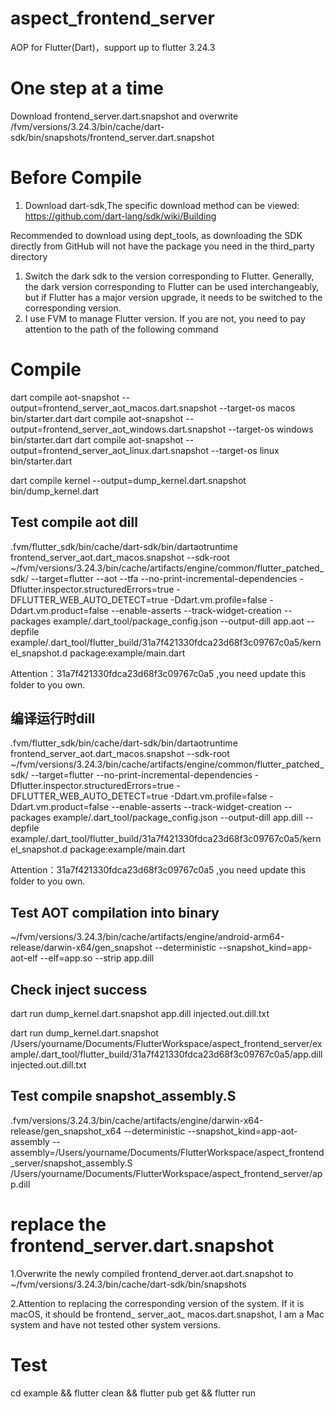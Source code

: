 # aspect_frontend_server

AOP for Flutter(Dart)，support up to flutter 3.24.3

# One step at a time
Download frontend_server.dart.snapshot and overwrite /fvm/versions/3.24.3/bin/cache/dart-sdk/bin/snapshots/frontend_server.dart.snapshot


# Before Compile
1.  Download dart-sdk,The specific download method can be viewed: https://github.com/dart-lang/sdk/wiki/Building 

Recommended to download using dept_tools, as downloading the SDK directly from GitHub will not have the package you need in the third_party directory

1. Switch the dark sdk to the version corresponding to Flutter. Generally, the dark version corresponding to Flutter can be used interchangeably, but if Flutter has a major version upgrade, it needs to be switched to the corresponding version.
2. I use FVM to manage Flutter version. If you are not, you need to pay attention to the path of the following command


# Compile

dart compile aot-snapshot --output=frontend_server_aot_macos.dart.snapshot --target-os macos bin/starter.dart
dart compile aot-snapshot --output=frontend_server_aot_windows.dart.snapshot --target-os windows bin/starter.dart
dart compile aot-snapshot --output=frontend_server_aot_linux.dart.snapshot --target-os linux bin/starter.dart

dart compile kernel --output=dump_kernel.dart.snapshot bin/dump_kernel.dart




## Test compile aot dill
.fvm/flutter_sdk/bin/cache/dart-sdk/bin/dartaotruntime frontend_server_aot.dart_macos.snapshot --sdk-root ~/fvm/versions/3.24.3/bin/cache/artifacts/engine/common/flutter_patched_sdk/ --target=flutter --aot --tfa --no-print-incremental-dependencies -Dflutter.inspector.structuredErrors=true -DFLUTTER_WEB_AUTO_DETECT=true -Ddart.vm.profile=false -Ddart.vm.product=false --enable-asserts --track-widget-creation --packages example/.dart_tool/package_config.json --output-dill app.aot --depfile example/.dart_tool/flutter_build/31a7f421330fdca23d68f3c09767c0a5/kernel_snapshot.d package:example/main.dart

Attention：31a7f421330fdca23d68f3c09767c0a5 ,you need update this folder to you own.

## 编译运行时dill
.fvm/flutter_sdk/bin/cache/dart-sdk/bin/dartaotruntime  frontend_server_aot.dart_macos.snapshot --sdk-root ~/fvm/versions/3.24.3/bin/cache/artifacts/engine/common/flutter_patched_sdk/ --target=flutter --no-print-incremental-dependencies -Dflutter.inspector.structuredErrors=true -DFLUTTER_WEB_AUTO_DETECT=true -Ddart.vm.profile=false -Ddart.vm.product=false --enable-asserts --track-widget-creation --packages example/.dart_tool/package_config.json --output-dill app.dill --depfile example/.dart_tool/flutter_build/31a7f421330fdca23d68f3c09767c0a5/kernel_snapshot.d package:example/main.dart

Attention：31a7f421330fdca23d68f3c09767c0a5 ,you need update this folder to you own.



## Test AOT compilation into binary
~/fvm/versions/3.24.3/bin/cache/artifacts/engine/android-arm64-release/darwin-x64/gen_snapshot --deterministic --snapshot_kind=app-aot-elf --elf=app.so --strip app.dill

## Check inject success
dart run dump_kernel.dart.snapshot app.dill injected.out.dill.txt


dart run dump_kernel.dart.snapshot  /Users/yourname/Documents/FlutterWorkspace/aspect_frontend_server/example/.dart_tool/flutter_build/31a7f421330fdca23d68f3c09767c0a5/app.dill injected.out.dill.txt

## Test compile snapshot_assembly.S 
.fvm/versions/3.24.3/bin/cache/artifacts/engine/darwin-x64-release/gen_snapshot_x64 --deterministic --snapshot_kind=app-aot-assembly --assembly=/Users/yourname/Documents/FlutterWorkspace/aspect_frontend_server/snapshot_assembly.S /Users/yourname/Documents/FlutterWorkspace/aspect_frontend_server/app.dill



# replace the frontend_server.dart.snapshot
1.Overwrite the newly compiled frontend_derver.aot.dart.snapshot to ~/fvm/versions/3.24.3/bin/cache/dart-sdk/bin/snapshots

2.Attention to replacing the corresponding version of the system. If it is macOS, it should be frontend_ server_aot_ macos.dart.snapshot,  I am a Mac system and have not tested other system versions.

# Test
cd example && flutter clean && flutter pub get && flutter run











